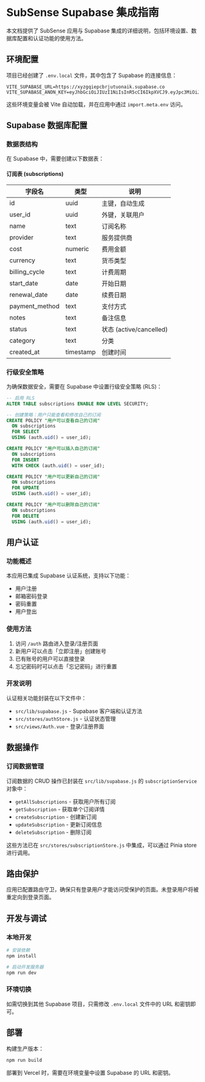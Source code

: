 # SubSense Supabase 集成指南

本文档提供了 SubSense 应用与 Supabase 集成的详细说明，包括环境设置、数据库配置和认证功能的使用方法。

## 环境配置

项目已经创建了 `.env.local` 文件，其中包含了 Supabase 的连接信息：

```
VITE_SUPABASE_URL=https://xyzgqiepcbrjutuonaik.supabase.co
VITE_SUPABASE_ANON_KEY=eyJhbGciOiJIUzI1NiIsInR5cCI6IkpXVCJ9.eyJpc3MiOiJzdXBhYmFzZSIsInJlZiI6Inh5emdxaWVwY2JyanV0dW9uYWlrIiwicm9sZSI6ImFub24iLCJpYXQiOjE3NDc3Mzg4MDYsImV4cCI6MjA2MzMxNDgwNn0.HknyWaMonVtRsQBDjf87peQO1Ll1Sw5KLg50zsSvSpI
```

这些环境变量会被 Vite 自动加载，并在应用中通过 `import.meta.env` 访问。

## Supabase 数据库配置

### 数据表结构

在 Supabase 中，需要创建以下数据表：

#### 订阅表 (subscriptions)

| 字段名 | 类型 | 说明 |
|--------|------|------|
| id | uuid | 主键，自动生成 |
| user_id | uuid | 外键，关联用户 |
| name | text | 订阅名称 |
| provider | text | 服务提供商 |
| cost | numeric | 费用金额 |
| currency | text | 货币类型 |
| billing_cycle | text | 计费周期 |
| start_date | date | 开始日期 |
| renewal_date | date | 续费日期 |
| payment_method | text | 支付方式 |
| notes | text | 备注信息 |
| status | text | 状态 (active/cancelled) |
| category | text | 分类 |
| created_at | timestamp | 创建时间 |

### 行级安全策略

为确保数据安全，需要在 Supabase 中设置行级安全策略 (RLS)：

```sql
-- 启用 RLS
ALTER TABLE subscriptions ENABLE ROW LEVEL SECURITY;

-- 创建策略：用户只能查看和修改自己的订阅
CREATE POLICY "用户可以查看自己的订阅" 
  ON subscriptions 
  FOR SELECT 
  USING (auth.uid() = user_id);

CREATE POLICY "用户可以插入自己的订阅" 
  ON subscriptions 
  FOR INSERT 
  WITH CHECK (auth.uid() = user_id);

CREATE POLICY "用户可以更新自己的订阅" 
  ON subscriptions 
  FOR UPDATE 
  USING (auth.uid() = user_id);

CREATE POLICY "用户可以删除自己的订阅" 
  ON subscriptions 
  FOR DELETE 
  USING (auth.uid() = user_id);
```

## 用户认证

### 功能概述

本应用已集成 Supabase 认证系统，支持以下功能：

- 用户注册
- 邮箱密码登录
- 密码重置
- 用户登出

### 使用方法

1. 访问 `/auth` 路由进入登录/注册页面
2. 新用户可以点击「立即注册」创建账号
3. 已有账号的用户可以直接登录
4. 忘记密码时可以点击「忘记密码」进行重置

### 开发说明

认证相关功能封装在以下文件中：

- `src/lib/supabase.js` - Supabase 客户端和认证方法
- `src/stores/authStore.js` - 认证状态管理
- `src/views/Auth.vue` - 登录/注册界面

## 数据操作

### 订阅数据管理

订阅数据的 CRUD 操作已封装在 `src/lib/supabase.js` 的 `subscriptionService` 对象中：

- `getAllSubscriptions` - 获取用户所有订阅
- `getSubscription` - 获取单个订阅详情
- `createSubscription` - 创建新订阅
- `updateSubscription` - 更新订阅信息
- `deleteSubscription` - 删除订阅

这些方法已在 `src/stores/subscriptionStore.js` 中集成，可以通过 Pinia store 进行调用。

## 路由保护

应用已配置路由守卫，确保只有登录用户才能访问受保护的页面。未登录用户将被重定向到登录页面。

## 开发与调试

### 本地开发

```bash
# 安装依赖
npm install

# 启动开发服务器
npm run dev
```

### 环境切换

如需切换到其他 Supabase 项目，只需修改 `.env.local` 文件中的 URL 和密钥即可。

## 部署

构建生产版本：

```bash
npm run build
```

部署到 Vercel 时，需要在环境变量中设置 Supabase 的 URL 和密钥。